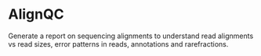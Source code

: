 # AlignQC
Generate a report on sequencing alignments to understand read alignments vs read sizes, error patterns in reads, annotations and rarefractions.
